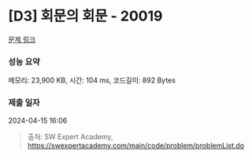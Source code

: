 # [D3] 회문의 회문 - 20019 

[문제 링크](https://swexpertacademy.com/main/code/problem/problemDetail.do?contestProbId=AY2hjCWKbykDFATh) 

### 성능 요약

메모리: 23,900 KB, 시간: 104 ms, 코드길이: 892 Bytes

### 제출 일자

2024-04-15 16:06



> 출처: SW Expert Academy, https://swexpertacademy.com/main/code/problem/problemList.do